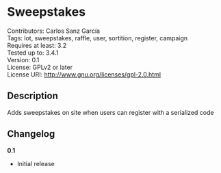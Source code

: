 Sweepstakes
===========

Contributors: Carlos Sanz García  
Tags: lot, sweepstakes, raffle, user, sortition, register, campaign  
Requires at least: 3.2  
Tested up to: 3.4.1  
Version: 0.1  
License: GPLv2 or later  
License URI: http://www.gnu.org/licenses/gpl-2.0.html  

Description
-----------

Adds sweepstakes on site when users can register with a serialized code

Changelog
---------

**0.1**
* Initial release